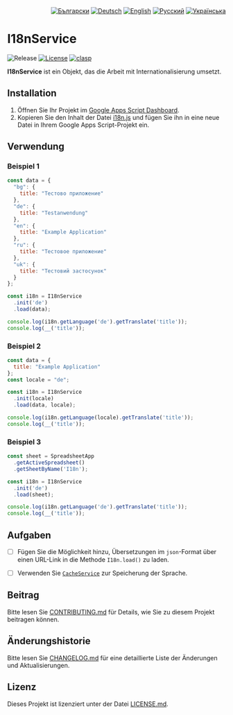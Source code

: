 <div id="locales" align="right">
  <a href="../bg/README.md"><img src="https://img.shields.io/badge/BG-grey?style=flat" alt="Български"></a>
  <a href="../de/README.md"><img src="https://img.shields.io/badge/DE-blue?style=flat" alt="Deutsch"></a>
  <a href="../en/README.md"><img src="https://img.shields.io/badge/EN-grey?style=flat" alt="English"></a>
  <a href="../ru/README.md"><img src="https://img.shields.io/badge/RU-grey?style=flat" alt="Русский"></a>
  <a href="../uk/README.md"><img src="https://img.shields.io/badge/UK-grey?style=flat" alt="Українська"></a>
</div>


# I18nService

<div id="badges" align="left">
  <img src="https://img.shields.io/github/v/release/MaksymStoianov/I18nService" alt="Release">
  <a href="LICENSE.md"><img src="https://img.shields.io/github/license/MaksymStoianov/I18nService" alt="License"></a>
  <a href="https://github.com/google/clasp"><img src="https://img.shields.io/badge/built%20with-clasp-4285f4.svg" alt="clasp"></a>
</div>

**I18nService** ist ein Objekt, das die Arbeit mit Internationalisierung umsetzt.


## Installation

1. Öffnen Sie Ihr Projekt im [Google Apps Script Dashboard](https://script.google.com/).
2. Kopieren Sie den Inhalt der Datei [i18n.js](../../src/i18n.js) und fügen Sie ihn in eine neue Datei in Ihrem Google Apps Script-Projekt ein.


## Verwendung

### Beispiel 1

```javascript
const data = {
  "bg": {
    title: "Тестово приложение"
  },
  "de": {
    title: "Testanwendung"
  },
  "en": {
    title: "Example Application"
  },
  "ru": {
    title: "Тестовое приложение"
  },
  "uk": {
    title: "Тестовий застосунок"
  }
};

const i18n = I18nService
  .init('de')
  .load(data);

console.log(i18n.getLanguage('de').getTranslate('title'));
console.log(__('title'));
```

### Beispiel 2

```javascript
const data = {
  title: "Example Application"
};
const locale = "de";

const i18n = I18nService
  .init(locale)
  .load(data, locale);

console.log(i18n.getLanguage(locale).getTranslate('title'));
console.log(__('title'));
```

### Beispiel 3

```javascript
const sheet = SpreadsheetApp
  .getActiveSpreadsheet()
  .getSheetByName('I18n');

const i18n = I18nService
  .init('de')
  .load(sheet);

console.log(i18n.getLanguage('de').getTranslate('title'));
console.log(__('title'));
```


## Aufgaben

- [ ] Fügen Sie die Möglichkeit hinzu, Übersetzungen im `json`-Format über einen URL-Link in die Methode `I18n.load()` zu laden.
- [ ] Verwenden Sie [`CacheService`](https://developers.google.com/apps-script/reference/cache) zur Speicherung der Sprache.


## Beitrag

Bitte lesen Sie [CONTRIBUTING.md](CONTRIBUTING.md) für Details, wie Sie zu diesem Projekt beitragen können.


## Änderungshistorie

Bitte lesen Sie [CHANGELOG.md](CHANGELOG.md) für eine detaillierte Liste der Änderungen und Aktualisierungen.


## Lizenz

Dieses Projekt ist lizenziert unter der Datei [LICENSE.md](LICENSE.md).